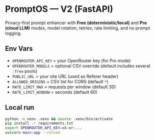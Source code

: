 # PromptOS — V2 (FastAPI)

Privacy-first prompt enhancer with **Free (deterministic/local)** and **Pro (cloud LLM)** modes,
model rotation, retries, rate limiting, and no prompt logging.

## Env Vars

- `OPENROUTER_API_KEY` = your OpenRouter key (for Pro mode)
- `OPENROUTER_MODELS`  = optional CSV override (default includes several `:free` pools)
- `PUBLIC_URL`         = your site URL (used as Referer header)
- `ALLOWED_ORIGINS`    = CSV list for CORS (default `*`)
- `RATE_LIMIT_MAX`     = requests per window (default 30)
- `RATE_LIMIT_WINDOW`  = seconds (default 60)

## Local run

```bash
python -m venv .venv && source .venv/bin/activate
pip install -r requirements.txt
export OPENROUTER_API_KEY=sk-or-...
uvicorn main:app --reload
